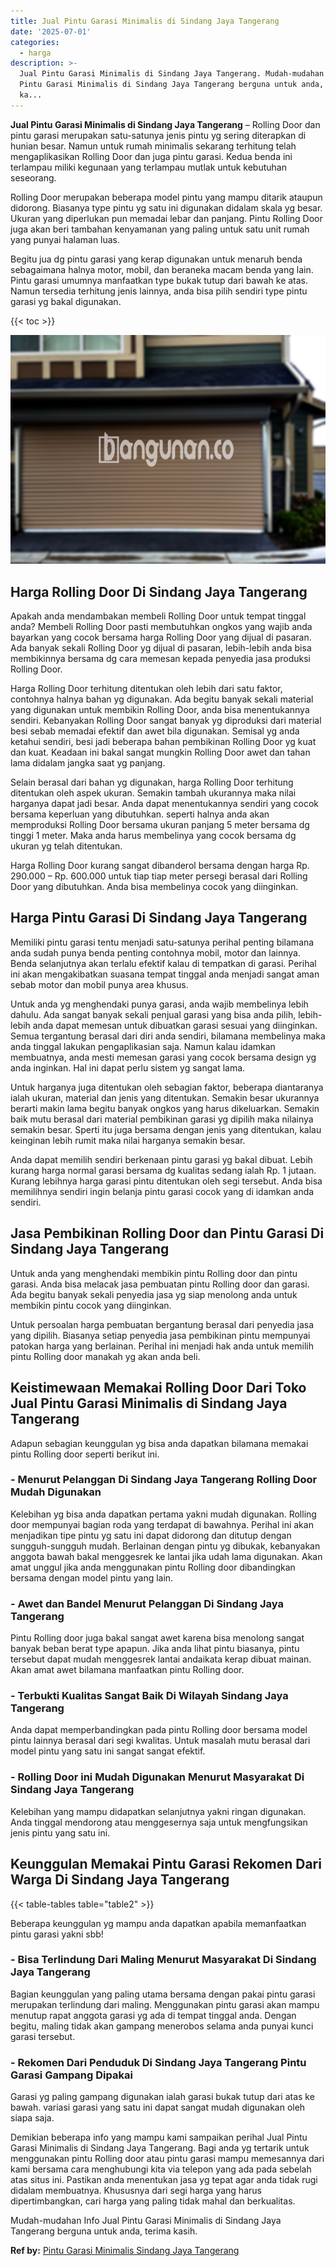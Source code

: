 ```yaml
---
title: Jual Pintu Garasi Minimalis di Sindang Jaya Tangerang
date: '2025-07-01'
categories:
  - harga
description: >-
  Jual Pintu Garasi Minimalis di Sindang Jaya Tangerang. Mudah-mudahan Info Jual
  Pintu Garasi Minimalis di Sindang Jaya Tangerang berguna untuk anda, terima
  ka...
---
```


**Jual Pintu Garasi Minimalis di Sindang Jaya Tangerang** – Rolling Door dan pintu garasi merupakan satu-satunya jenis pintu yg sering diterapkan di hunian besar. Namun untuk rumah minimalis sekarang terhitung telah mengaplikasikan Rolling Door dan juga pintu garasi. Kedua benda ini terlampau miliki kegunaan yang terlampau mutlak untuk kebutuhan seseorang.

Rolling Door merupakan beberapa model pintu yang mampu ditarik ataupun didorong. Biasanya type pintu yg satu ini digunakan didalam skala yg besar. Ukuran yang diperlukan pun memadai lebar dan panjang. Pintu Rolling Door juga akan beri tambahan kenyamanan yang paling untuk satu unit rumah yang punyai halaman luas.

Begitu jua dg pintu garasi yang kerap digunakan untuk menaruh benda sebagaimana halnya motor, mobil, dan beraneka macam benda yang lain. Pintu garasi umumnya manfaatkan type bukak tutup dari bawah ke atas. Namun tersedia terhitung jenis lainnya, anda bisa pilih sendiri type pintu garasi yg bakal digunakan.

{{< toc >}}

![Jual Pintu Garasi Minimalis di Sindang Jaya Tangerang](/images/pintu-garasi-50.png)

## Harga Rolling Door Di Sindang Jaya Tangerang

Apakah anda mendambakan membeli Rolling Door untuk tempat tinggal anda? Membeli Rolling Door pasti membutuhkan ongkos yang wajib anda bayarkan yang cocok bersama harga Rolling Door yang dijual di pasaran. Ada banyak sekali Rolling Door yg dijual di pasaran, lebih-lebih anda bisa membikinnya bersama dg cara memesan kepada penyedia jasa produksi Rolling Door.

Harga Rolling Door terhitung ditentukan oleh lebih dari satu faktor, contohnya halnya bahan yg digunakan. Ada begitu banyak sekali material yang digunakan untuk membikin Rolling Door, anda bisa menentukannya sendiri. Kebanyakan Rolling Door sangat banyak yg diproduksi dari material besi sebab memadai efektif dan awet bila digunakan. Semisal yg anda ketahui sendiri, besi jadi beberapa bahan pembikinan Rolling Door yg kuat dan kuat. Keadaan ini bakal sangat mungkin Rolling Door awet dan tahan lama didalam jangka saat yg panjang.

Selain berasal dari bahan yg digunakan, harga Rolling Door terhitung ditentukan oleh aspek ukuran. Semakin tambah ukurannya maka nilai harganya dapat jadi besar. Anda dapat menentukannya sendiri yang cocok bersama keperluan yang dibutuhkan. seperti halnya anda akan memproduksi Rolling Door bersama ukuran panjang 5 meter bersama dg tinggi 1 meter. Maka anda harus membelinya yang cocok bersama dg ukuran yg telah ditentukan.

Harga Rolling Door kurang sangat dibanderol bersama dengan harga Rp. 290.000 – Rp. 600.000 untuk tiap tiap meter persegi berasal dari Rolling Door yang dibutuhkan. Anda bisa membelinya cocok yang diinginkan.

## Harga Pintu Garasi Di Sindang Jaya Tangerang

Memiliki pintu garasi tentu menjadi satu-satunya perihal penting bilamana anda sudah punya benda penting contohnya mobil, motor dan lainnya. Benda selanjutnya akan terlalu efektif kalau di tempatkan di garasi. Perihal ini akan mengakibatkan suasana tempat tinggal anda menjadi sangat aman sebab motor dan mobil punya area khusus.

Untuk anda yg menghendaki punya garasi, anda wajib membelinya lebih dahulu. Ada sangat banyak sekali penjual garasi yang bisa anda pilih, lebih-lebih anda dapat memesan untuk dibuatkan garasi sesuai yang diinginkan. Semua tergantung berasal dari diri anda sendiri, bilamana membelinya maka anda tinggal lakukan pengaplikasian saja. Namun kalau idamkan membuatnya, anda mesti memesan garasi yang cocok bersama design yg anda inginkan. Hal ini dapat perlu sistem yg sangat lama.

Untuk harganya juga ditentukan oleh sebagian faktor, beberapa diantaranya ialah ukuran, material dan jenis yang ditentukan. Semakin besar ukurannya berarti makin lama begitu banyak ongkos yang harus dikeluarkan. Semakin baik mutu berasal dari material pembikinan garasi yg dipilih maka nilainya semakin besar. Sperti itu juga bersama dengan jenis yang ditentukan, kalau keinginan lebih rumit maka nilai harganya semakin besar.

Anda dapat memilih sendiri berkenaan pintu garasi yg bakal dibuat. Lebih kurang harga normal garasi bersama dg kualitas sedang ialah Rp. 1 jutaan. Kurang lebihnya harga garasi pintu ditentukan oleh segi tersebut. Anda bisa memilihnya sendiri ingin belanja pintu garasi cocok yang di idamkan anda sendiri.

## Jasa Pembikinan Rolling Door dan Pintu Garasi Di Sindang Jaya Tangerang

Untuk anda yang menghendaki membikin pintu Rolling door dan pintu garasi. Anda bisa melacak jasa pembuatan pintu Rolling door dan garasi. Ada begitu banyak sekali penyedia jasa yg siap menolong anda untuk membikin pintu cocok yang diinginkan.

Untuk persoalan harga pembuatan bergantung berasal dari penyedia jasa yang dipilih. Biasanya setiap penyedia jasa pembikinan pintu mempunyai patokan harga yang berlainan. Perihal ini menjadi hak anda untuk memilih pintu Rolling door manakah yg akan anda beli.

## Keistimewaan Memakai Rolling Door Dari Toko Jual Pintu Garasi Minimalis di Sindang Jaya Tangerang

Adapun sebagian keunggulan yg bisa anda dapatkan bilamana memakai pintu Rolling door seperti berikut ini.

### \- Menurut Pelanggan Di Sindang Jaya Tangerang Rolling Door Mudah Digunakan

Kelebihan yg bisa anda dapatkan pertama yakni mudah digunakan. Rolling door mempunyai bagian roda yang terdapat di bawahnya. Perihal ini akan menjadikan tipe pintu yg satu ini dapat didorong dan ditutup dengan sungguh-sungguh mudah. Berlainan dengan pintu yg dibukak, kebanyakan anggota bawah bakal menggesrek ke lantai jika udah lama digunakan. Akan amat unggul jika anda menggunakan pintu Rolling door dibandingkan bersama dengan model pintu yang lain.

### \- Awet dan Bandel Menurut Pelanggan Di Sindang Jaya Tangerang

Pintu Rolling door juga bakal sangat awet karena bisa menolong sangat banyak beban berat type apapun. Jika anda lihat pintu biasanya, pintu tersebut dapat mudah menggesrek lantai andaikata kerap dibuat mainan. Akan amat awet bilamana manfaatkan pintu Rolling door.

### \- Terbukti Kualitas Sangat Baik Di Wilayah Sindang Jaya Tangerang

Anda dapat memperbandingkan pada pintu Rolling door bersama model pintu lainnya berasal dari segi kwalitas. Untuk masalah mutu berasal dari model pintu yang satu ini sangat sangat efektif.

### \- Rolling Door ini Mudah Digunakan Menurut Masyarakat Di Sindang Jaya Tangerang

Kelebihan yang mampu didapatkan selanjutnya yakni ringan digunakan. Anda tinggal mendorong atau menggesernya saja untuk mengfungsikan jenis pintu yang satu ini.

## Keunggulan Memakai Pintu Garasi Rekomen Dari Warga Di Sindang Jaya Tangerang

{{< table-tables table="table2" >}}

Beberapa keunggulan yg mampu anda dapatkan apabila memanfaatkan pintu garasi yakni sbb!

### \- Bisa Terlindung Dari Maling Menurut Masyarakat Di Sindang Jaya Tangerang

Bagian keunggulan yang paling utama bersama dengan pakai pintu garasi merupakan terlindung dari maling. Menggunakan pintu garasi akan mampu menutup rapat anggota garasi yg ada di tempat tinggal anda. Dengan begitu, maling tidak akan gampang menerobos selama anda punyai kunci garasi tersebut.

### \- Rekomen Dari Penduduk Di Sindang Jaya Tangerang Pintu Garasi Gampang Dipakai

Garasi yg paling gampang digunakan ialah garasi bukak tutup dari atas ke bawah. variasi garasi yang satu ini dapat sangat mudah digunakan oleh siapa saja.

Demikian beberapa info yang mampu kami sampaikan perihal Jual Pintu Garasi Minimalis di Sindang Jaya Tangerang. Bagi anda yg tertarik untuk menggunakan pintu Rolling door atau pintu garasi mampu memesannya dari kami bersama cara menghubungi kita via telepon yang ada pada sebelah atas situs ini. Pastikan anda menentukan jasa yg tepat agar anda tidak rugi didalam membuatnya. Khususnya dari segi harga yang harus dipertimbangkan, cari harga yang paling tidak mahal dan berkualitas.

Mudah-mudahan Info Jual Pintu Garasi Minimalis di Sindang Jaya Tangerang berguna untuk anda, terima kasih.

**Ref by:** [Pintu Garasi Minimalis Sindang Jaya Tangerang](https://id.wikipedia.org/wiki/Pintu)
